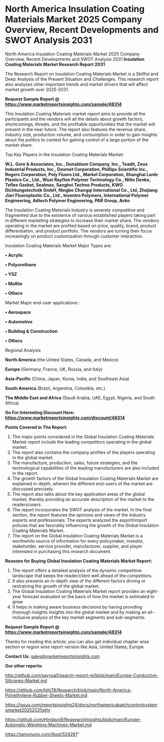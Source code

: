 # North America Insulation Coating Materials Market 2025 Company Overview, Recent Developments and SWOT Analysis 2031
North America Insulation Coating Materials Market 2025 Company Overview, Recent Developments and SWOT Analysis 2031
<strong>Insulation Coating Materials Market Research Report 2031</strong>

The Research Report on Insulation Coating Materials Market is a Skillful and Deep Analysis of the Present Situation and Challenges. This research report also analyzes other important trends and market drivers that will affect market growth over 2025-2031.

<strong>Request Sample Report @ <a href=https://www.marketreportsinsights.com/sample/48314>https://www.marketreportsinsights.com/sample/48314</a></strong>

This Insulation Coating Materials market report aims to provide all the participants and the vendors will all the details about growth factors, shortcomings, threats, and the profitable opportunities that the market will present in the near future. The report also features the revenue share, industry size, production volume, and consumption in order to gain insights about the politics to contest for gaining control of a large portion of the market share.

Top Key Players in the Insulation Coating Materials Market:

<strong>W.L. Gore & Associates, Inc., Donaldson Company, Inc., Teadit, Zeus Industrial Products, Inc., Dexmet Corporation, Phillips Scientific Inc., Rogers Corporation, Poly Fluoro Ltd., Markel Corporation, Shanghai Lanle Plastics Co., Ltd., Wuxi Rayflon Polymer Technology Co., Nitto Denko, Teflex Gasket, Sealmax, Sanghvi Techno Products, KWO Dichtungstechnik GmbH, Ningbo Changqi International Co., Ltd, Zhejiang Jiari Fluoroplastic Co., Ltd., Inventro Polymers, International Polymer Engineering, Adtech Polymer Engineering, PAR Group, Avko</strong>

The Insulation Coating Materials Industry is severely competitive and fragmented due to the existence of various established players taking part in different marketing strategies to increase their market share. The vendors operating in the market are profiled based on price, quality, brand, product differentiation, and product portfolio. The vendors are turning their focus increasingly on product customization through customer interaction.

Insulation Coating Materials Market Major Types are:

<strong>•  Acrylic

•  Polyurethane

•  YSZ

•  Mullite

•  Others</strong>

Market Major end-user applications :

<strong>•  Aerospace

•  Automotive

•  Building & Construction

•  Others</strong>

Regional Analysis

</u><strong><b>North America</b></strong> (the United States, Canada, and Mexico)

<strong><b>Europe </b></strong>(Germany, France, UK, Russia, and Italy)

<strong><b>Asia-Pacific</b></strong> (China, Japan, Korea, India, and Southeast Asia)

<strong><b>South America</b></strong> (Brazil, Argentina, Colombia, etc.)

<strong><b>The Middle East and Africa</b></strong> (Saudi Arabia, UAE, Egypt, Nigeria, and South Africa)

<strong>Go For Interesting Discount Here: <a href=https://www.marketreportsinsights.com/discount/48314>https://www.marketreportsinsights.com/discount/48314</a></strong>

<strong>Points Covered in The Report:</strong>
<ol>
  <li>The major points considered in the Global Insulation Coating Materials Market report include the leading competitors operating in the global market.</li>
  <li>The report also contains the company profiles of the players operating in the global market.</li>
  <li>The manufacture, production, sales, future strategies, and the technological capabilities of the leading manufacturers are also included in the report.</li>
  <li>The growth factors of the Global Insulation Coating Materials Market are explained in-depth, wherein the different end-users of the market are discussed precisely.</li>
  <li>The report also talks about the key application areas of the global market, thereby providing an accurate description of the market to the readers/users.</li>
  <li>The report incorporates the SWOT analysis of the market. In the final section, the report features the opinions and views of the industry experts and professionals. The experts analyzed the export/import policies that are favorably influencing the growth of the Global Insulation Coating Materials Market.</li>
  <li>The report on the Global Insulation Coating Materials Market is a worthwhile source of information for every policymaker, investor, stakeholder, service provider, manufacturer, supplier, and player interested in purchasing this research document.</li>
</ol>
<strong>Reasons for Buying Global Insulation Coating Materials Market Report:</strong>

<ol>
  <li>The report offers a detailed analysis of the dynamic competitive landscape that keeps the reader/client well ahead of the competitors.</li>
  <li>It also presents an in-depth view of the different factors driving or restraining the growth of the global market.</li>
  <li>The Global Insulation Coating Materials Market report provides an eight-year forecast evaluated on the basis of how the market is estimated to grow.</li>
  <li>It helps in making aware business decisions by having providing thorough insights insights into the global market and by making an all-inclusive analysis of the key market segments and sub-segments.</li>
</ol>
<strong>Request Sample Report @ <a href=https://www.marketreportsinsights.com/sample/48314>https://www.marketreportsinsights.com/sample/48314</a></strong>


Thanks for reading this article; you can also get individual chapter wise section or region wise report version like Asia, United States, Europe.

<strong>Contact Us:</strong>
sales@marketreportsinsights.com

<strong>Our other reports:</strong>

<a href=http://github.com/sayysaif/search-report-re/blob/main/Europe-Conductive-Silicones-Market.md>http://github.com/sayysaif/search-report-re/blob/main/Europe-Conductive-Silicones-Market.md</a>

<a href=https://github.com/Ishi78/Research/blob/main/North-America-Polyethylene-Rubber-Sheets-Market.md>https://github.com/Ishi78/Research/blob/main/North-America-Polyethylene-Rubber-Sheets-Market.md</a>

<a href=https://issuu.com/reportsinsights24/docs/northamericabatchcontrolsystemsmarket20252031isthr>https://issuu.com/reportsinsights24/docs/northamericabatchcontrolsystemsmarket20252031isthr</a>

<a href=https://github.com/Hindavii9/ReasearchInsights/blob/main/Europe-Automatic-Weighing-Machines-Market.md>https://github.com/Hindavii9/ReasearchInsights/blob/main/Europe-Automatic-Weighing-Machines-Market.md</a>

<a href=https://tanomuno.com/illust/524261>https://tanomuno.com/illust/524261</a>"
